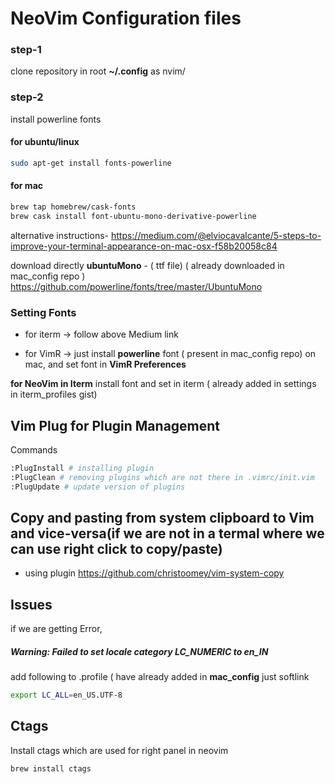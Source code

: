 # NeoVim Configuration files

### step-1
clone repository in root **~/.config** as nvim/

### step-2 
install powerline fonts

#### for ubuntu/linux
```bash
sudo apt-get install fonts-powerline
```

#### for mac 

```bash
brew tap homebrew/cask-fonts
brew cask install font-ubuntu-mono-derivative-powerline
```

alternative instructions- 
https://medium.com/@elviocavalcante/5-steps-to-improve-your-terminal-appearance-on-mac-osx-f58b20058c84

download directly **ubuntuMono** - ( ttf file) ( already downloaded in mac_config repo )
https://github.com/powerline/fonts/tree/master/UbuntuMono

### Setting Fonts

* for iterm -> follow above Medium link

* for VimR -> just install **powerline** font ( present in mac_config repo) on mac, and set font in **VimR Preferences**


**for NeoVim in Iterm** 
install font and set in iterm ( already added in settings in iterm_profiles gist)


## Vim Plug for Plugin Management

Commands

```bash
:PlugInstall # installing plugin
:PlugClean # removing plugins which are not there in .vimrc/init.vim
:PlugUpdate # update version of plugins

```

## Copy and pasting from system clipboard to Vim and vice-versa(if we are not in a termal where we can use right click to copy/paste)
* using plugin https://github.com/christoomey/vim-system-copy

## Issues
if we are getting Error,
##### Warning: Failed to set locale category LC_NUMERIC to en_IN
add following to .profile ( have already added in **mac_config** just softlink
```bash
export LC_ALL=en_US.UTF-8
```


## Ctags
Install ctags which are used for right panel in neovim
```bash
brew install ctags
```
